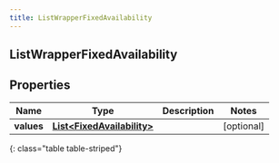 ```yaml
---
title: ListWrapperFixedAvailability
---
```

## ListWrapperFixedAvailability


## Properties

| Name | Type | Description | Notes |
| ------------ | ------------- | ------------- | ------------- |
| **values** | <!----><!---->[**List&lt;FixedAvailability&gt;**](FixedAvailability.html)<!----> |  |  [optional] |
{: class="table table-striped"}



